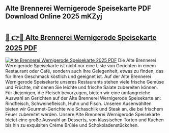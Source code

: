 ## Alte Brennerei Wernigerode Speisekarte PDF Download Online 2025 mKZyj

# <h2><a href="http://gcb31qu.nevu.top/?p=Alte+Brennerei+Wernigerode+Speisekarte">🔗 👉🔴 Alte Brennerei Wernigerode Speisekarte 2025 PDF</a></h2>

[![Alte Brennerei Wernigerode Speisekarte 2025 PDF](https://i.imgur.com/dBaPXMq.png)](http://gcb31qu.nevu.top/?p=Alte+Brennerei+Wernigerode+Speisekarte)
Die Alte Brennerei Wernigerode Speisekarte ist nicht nur eine Liste von Gerichten in einem Restaurant oder Café, sondern auch Ihre Gelegenheit, etwas zu finden, das für Ihren Geschmack köstlich und geeignet ist. Auf der Alte Brennerei Wernigerode Speisekarte unseres Restaurants stehen viele frische Gemüse und Früchte, mit denen Sie leichte und frische Salate zubereiten können. Für diejenigen, die Fleisch bevorzugen, bieten wir eine umfangreiche Auswahl an Gerichten auf der Alte Brennerei Wernigerode Speisekarte an: Rindfleisch, Schweinefleisch, Huhn und Fisch. Unseren Auserwählten bieten wir Gourmet-Gerichte wie Schaschlik und Steak an, die bei frischem Feuer zubereitet werden. Unsere Alte Brennerei Wernigerode Speisekarte bietet eine große Auswahl an Desserts, von klassischen Torten und Kuchen bis hin zu exquisiten Crème Brûlée und Schokoladenstückchen.
